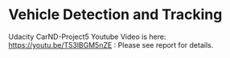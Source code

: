 # Vehicle Detection and Tracking
Udacity CarND-Project5
Youtube Video is here: https://youtu.be/T53lBGM5nZE : Please see report for details.

